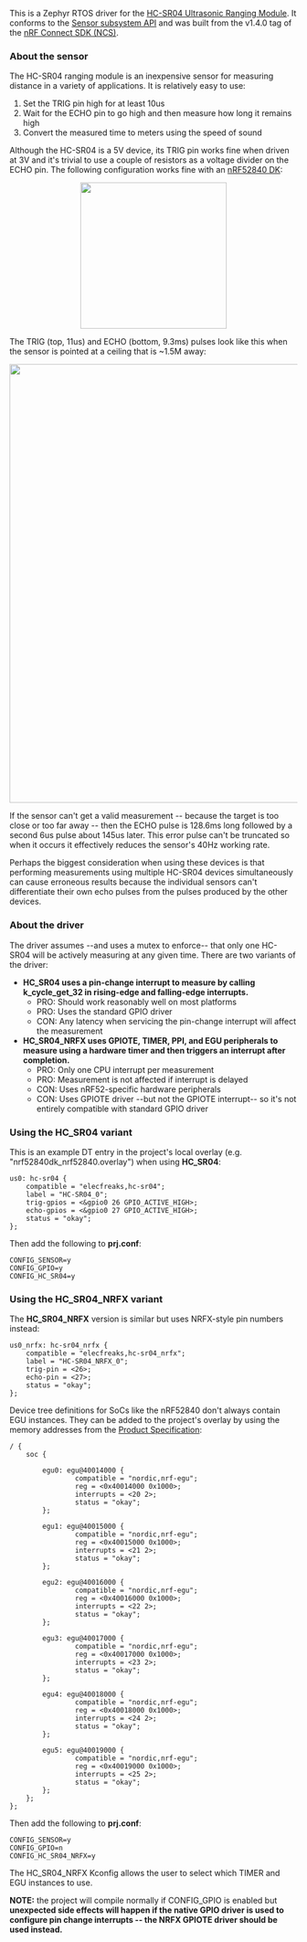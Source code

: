 This is a Zephyr RTOS driver for the [HC-SR04 Ultrasonic Ranging Module](https://www.sparkfun.com/products/15569). It conforms to the [Sensor subsystem API](https://developer.nordicsemi.com/nRF_Connect_SDK/doc/latest/zephyr/reference/peripherals/sensor.html) and was built from the v1.4.0 tag of the [nRF Connect SDK (NCS)](https://github.com/nrfconnect/sdk-nrf).

### About the sensor
The HC-SR04 ranging module is an inexpensive sensor for measuring distance in a variety of applications. It is relatively easy to use:

 1. Set the TRIG pin high for at least 10us
 1. Wait for the ECHO pin to go high and then measure how long it remains high
 1. Convert the measured time to meters using the speed of sound

Although the HC-SR04 is a 5V device, its TRIG pin works fine when driven at 3V and it's trivial to use a couple of resistors as a voltage divider on the ECHO pin. The following configuration works fine with an [nRF52840 DK](https://www.nordicsemi.com/Software-and-Tools/Development-Kits/nRF52840-DK): 

<p align="center"><img src="https://user-images.githubusercontent.com/6494431/98627864-10787500-22ca-11eb-9a64-a5d4383ecc3b.png" width="256"></p>

The TRIG (top, 11us) and ECHO (bottom, 9.3ms) pulses look like this when the sensor is pointed at a ceiling that is ~1.5M away:

<p align="center"><img src="https://user-images.githubusercontent.com/6494431/98500542-a1374e00-2201-11eb-9783-fd52ad7a6a71.png" width="768"></p>

If the sensor can't get a valid measurement -- because the target is too close or too far away -- then the ECHO pulse is 128.6ms long followed by a second 6us pulse about 145us later. This error pulse can't be truncated so when it occurs it effectively reduces the sensor's 40Hz working rate.

Perhaps the biggest consideration when using these devices is that performing measurements using multiple HC-SR04 devices simultaneously can cause erroneous results because the individual sensors can't differentiate their own echo pulses from the pulses produced by the other devices.

### About the driver
The driver assumes --and uses a mutex to enforce-- that only one HC-SR04 will be actively measuring at any given time. There are two variants of the driver:
 - **HC_SR04 uses a pin-change interrupt to measure by calling k_cycle_get_32 in rising-edge and falling-edge interrupts.**
   - PRO: Should work reasonably well on most platforms
   - PRO: Uses the standard GPIO driver
   - CON: Any latency when servicing the pin-change interrupt will affect the measurement
 - **HC_SR04_NRFX uses GPIOTE, TIMER, PPI, and EGU peripherals to measure using a hardware timer and then triggers an interrupt after completion.**
   - PRO: Only one CPU interrupt per measurement
   - PRO: Measurement is not affected if interrupt is delayed
   - CON: Uses nRF52-specific hardware peripherals
   - CON: Uses GPIOTE driver --but not the GPIOTE interrupt-- so it's not entirely compatible with standard GPIO driver

### Using the HC_SR04 variant
This is an example DT entry in the project's local overlay (e.g. "nrf52840dk_nrf52840.overlay") when using **HC_SR04**:
```
us0: hc-sr04 {
    compatible = "elecfreaks,hc-sr04";
    label = "HC-SR04_0";
    trig-gpios = <&gpio0 26 GPIO_ACTIVE_HIGH>;
    echo-gpios = <&gpio0 27 GPIO_ACTIVE_HIGH>;
    status = "okay";
};
```
Then add the following to **prj.conf**:
```
CONFIG_SENSOR=y
CONFIG_GPIO=y
CONFIG_HC_SR04=y
```
### Using the HC_SR04_NRFX variant
The **HC_SR04_NRFX** version is similar but uses NRFX-style pin numbers instead:
```
us0_nrfx: hc-sr04_nrfx {
    compatible = "elecfreaks,hc-sr04_nrfx";
    label = "HC-SR04_NRFX_0";
    trig-pin = <26>;
    echo-pin = <27>;
    status = "okay";
};
```
Device tree definitions for SoCs like the nRF52840 don't always contain EGU instances. They can be added to the project's overlay by using the memory addresses from the [Product Specification](https://infocenter.nordicsemi.com/index.jsp?topic=%2Fps_nrf52840%2Fmemory.html&cp=4_0_0_3_1_3&anchor=topic):

```
/ {
    soc {

        egu0: egu@40014000 {
                compatible = "nordic,nrf-egu";
                reg = <0x40014000 0x1000>;
                interrupts = <20 2>;
                status = "okay";
        };

        egu1: egu@40015000 {
                compatible = "nordic,nrf-egu";
                reg = <0x40015000 0x1000>;
                interrupts = <21 2>;
                status = "okay";
        };

        egu2: egu@40016000 {
                compatible = "nordic,nrf-egu";
                reg = <0x40016000 0x1000>;
                interrupts = <22 2>;
                status = "okay";
        };

        egu3: egu@40017000 {
                compatible = "nordic,nrf-egu";
                reg = <0x40017000 0x1000>;
                interrupts = <23 2>;
                status = "okay";
        };

        egu4: egu@40018000 {
                compatible = "nordic,nrf-egu";
                reg = <0x40018000 0x1000>;
                interrupts = <24 2>;
                status = "okay";
        };

        egu5: egu@40019000 {
                compatible = "nordic,nrf-egu";
                reg = <0x40019000 0x1000>;
                interrupts = <25 2>;
                status = "okay";
        };
    };
};
```
Then add the following to **prj.conf**: 
```
CONFIG_SENSOR=y
CONFIG_GPIO=n
CONFIG_HC_SR04_NRFX=y
```
The HC_SR04_NRFX Kconfig allows the user to select which TIMER and EGU instances to use.

**NOTE:** the project will compile normally if CONFIG_GPIO is enabled but **unexpected side effects will happen if the native GPIO driver is used to configure pin change interrupts -- the NRFX GPIOTE driver should be used instead.**
